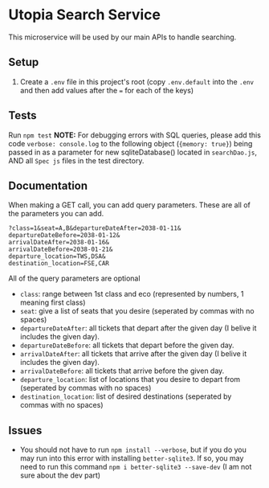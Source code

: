 # Utopia Search Service

This microservice will be used by our main APIs to handle searching.

## Setup

1.  Create a `.env` file in this project's root (copy `.env.default` into the `.env` and then
    add values after the `=` for each of the keys)

## Tests

Run `npm test`
**NOTE:** For debugging errors with SQL queries, please add this code `verbose: console.log` 
to the following object (`{memory: true}`) being passed in as a parameter for new 
sqliteDatabase() located in `searchDao.js`, AND all `Spec js` files in the test directory.

## Documentation

When making a GET call, you can add query parameters. These are all of the parameters you 
can add.

```
?class=1&seat=A,B&departureDateAfter=2038-01-11&
departureDateBefore=2038-01-12&
arrivalDateAfter=2038-01-16&
arrivalDateBefore=2038-01-21&
departure_location=TWS,DSA&
destination_location=FSE,CAR
```

All of the query parameters are optional
-   `class`: range between 1st class and eco (represented by numbers, 1 meaning first class)
-   `seat`: give a list of seats that you desire (seperated by commas with no spaces)
-   `departureDateAfter`: all tickets that depart after the given day (I belive it includes
    the given day).
-   `departureDateBefore`: all tickets that depart before the given day.
-   `arrivalDateAfter`: all tickets that arrive after the given day (I belive it includes
    the given day).
-   `arrivalDateBefore`: all tickets that arrive before the given day.
-   `departure_location`: list of locations that you desire to depart from (seperated by 
    commas with no spaces)
-   `destination_location`: list of desired destinations (seperated by commas with no spaces)

## Issues

-   You should not have to run `npm install --verbose`, but if you do you may run into this
    error with installing `better-sqlite3`. If so, you may need to run this command
    `npm i better-sqlite3 --save-dev` (I am not sure about the dev part)
